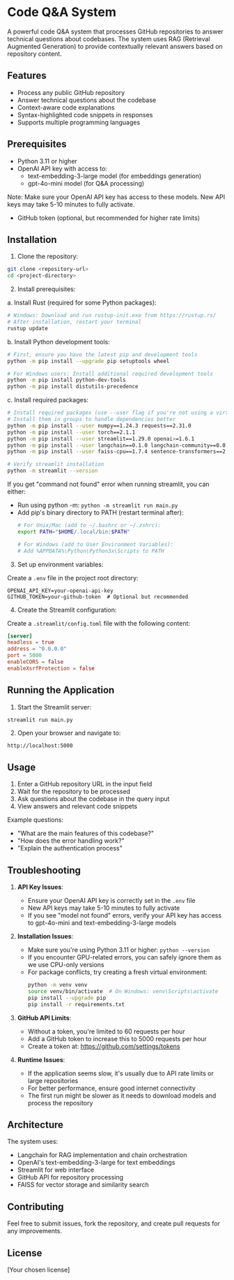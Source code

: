 # Code Q&A System

A powerful code Q&A system that processes GitHub repositories to answer technical questions about codebases. The system uses RAG (Retrieval Augmented Generation) to provide contextually relevant answers based on repository content.

## Features

- Process any public GitHub repository
- Answer technical questions about the codebase
- Context-aware code explanations
- Syntax-highlighted code snippets in responses
- Supports multiple programming languages

## Prerequisites

- Python 3.11 or higher
- OpenAI API key with access to:
  - text-embedding-3-large model (for embeddings generation)
  - gpt-4o-mini model (for Q&A processing)
  
Note: Make sure your OpenAI API key has access to these models. New API keys may take 5-10 minutes to fully activate.
- GitHub token (optional, but recommended for higher rate limits)

## Installation

1. Clone the repository:
```bash
git clone <repository-url>
cd <project-directory>
```

2. Install prerequisites:

a. Install Rust (required for some Python packages):
```bash
# Windows: Download and run rustup-init.exe from https://rustup.rs/
# After installation, restart your terminal
rustup update
```

b. Install Python development tools:
```bash
# First, ensure you have the latest pip and development tools
python -m pip install --upgrade pip setuptools wheel

# For Windows users: Install additional required development tools
python -m pip install python-dev-tools
python -m pip install distutils-precedence
```

c. Install required packages:
```bash
# Install required packages (use --user flag if you're not using a virtual environment)
# Install them in groups to handle dependencies better
python -m pip install --user numpy==1.24.3 requests==2.31.0
python -m pip install --user torch==2.1.1
python -m pip install --user streamlit==1.29.0 openai>=1.6.1
python -m pip install --user langchain==0.1.0 langchain-community==0.0.10 langchain-openai==0.0.2
python -m pip install --user faiss-cpu==1.7.4 sentence-transformers==2.2.2 transformers==4.35.2

# Verify streamlit installation
python -m streamlit --version
```

If you get "command not found" error when running streamlit, you can either:
- Run using python -m: `python -m streamlit run main.py`
- Add pip's binary directory to PATH (restart terminal after):
  ```bash
  # For Unix/Mac (add to ~/.bashrc or ~/.zshrc):
  export PATH="$HOME/.local/bin:$PATH"
  
  # For Windows (add to User Environment Variables):
  # Add %APPDATA%\Python\Python3x\Scripts to PATH
  ```

3. Set up environment variables:

Create a `.env` file in the project root directory:
```env
OPENAI_API_KEY=your-openai-api-key
GITHUB_TOKEN=your-github-token  # Optional but recommended
```

4. Create the Streamlit configuration:

Create a `.streamlit/config.toml` file with the following content:
```toml
[server]
headless = true
address = "0.0.0.0"
port = 5000
enableCORS = false
enableXsrfProtection = false
```

## Running the Application

1. Start the Streamlit server:
```bash
streamlit run main.py
```

2. Open your browser and navigate to:
```
http://localhost:5000
```

## Usage

1. Enter a GitHub repository URL in the input field
2. Wait for the repository to be processed
3. Ask questions about the codebase in the query input
4. View answers and relevant code snippets

Example questions:
- "What are the main features of this codebase?"
- "How does the error handling work?"
- "Explain the authentication process"

## Troubleshooting

1. **API Key Issues**:
   - Ensure your OpenAI API key is correctly set in the `.env` file
   - New API keys may take 5-10 minutes to fully activate
   - If you see "model not found" errors, verify your API key has access to gpt-4o-mini and text-embedding-3-large models

2. **Installation Issues**:
   - Make sure you're using Python 3.11 or higher: `python --version`
   - If you encounter GPU-related errors, you can safely ignore them as we use CPU-only versions
   - For package conflicts, try creating a fresh virtual environment:
     ```bash
     python -m venv venv
     source venv/bin/activate  # On Windows: venv\Scripts\activate
     pip install --upgrade pip
     pip install -r requirements.txt
     ```

3. **GitHub API Limits**:
   - Without a token, you're limited to 60 requests per hour
   - Add a GitHub token to increase this to 5000 requests per hour
   - Create a token at: https://github.com/settings/tokens

4. **Runtime Issues**:
   - If the application seems slow, it's usually due to API rate limits or large repositories
   - For better performance, ensure good internet connectivity
   - The first run might be slower as it needs to download models and process the repository

## Architecture

The system uses:
- Langchain for RAG implementation and chain orchestration
- OpenAI's text-embedding-3-large for text embeddings
- Streamlit for web interface
- GitHub API for repository processing
- FAISS for vector storage and similarity search

## Contributing

Feel free to submit issues, fork the repository, and create pull requests for any improvements.

## License

[Your chosen license]
